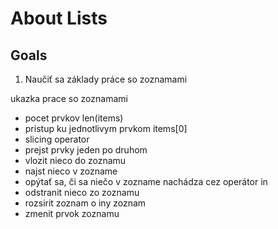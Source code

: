 # About Lists

## Goals

1. Naučiť sa základy práce so zoznamami

ukazka prace so zoznamami

* pocet prvkov len(items)
* pristup ku jednotlivym prvkom items[0]
* slicing operator
* prejst prvky jeden po druhom
* vlozit nieco do zoznamu
* najst nieco v zozname
* opýtať sa, či sa niečo v zozname nachádza cez operátor in
* odstranit nieco zo zoznamu
* rozsirit zoznam o iny zoznam
* zmenit prvok zoznamu
